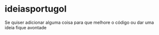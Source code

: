 # ideiasportugol
Se quiser adicionar alguma coisa para que melhore o código ou dar uma ideia fique avontade
